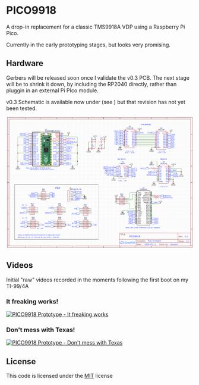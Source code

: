 # PICO9918

A drop-in replacement for a classic TMS9918A VDP using a Raspberry Pi Pico.

Currently in the early prototyping stages, but looks very promising.

## Hardware

Gerbers will be released soon once I validate the v0.3 PCB. The next stage will be to shrink it down, by including the RP2040 directly, rather than pluggin in an external Pi PIco module.

v0.3 Schematic is available now under (see ) but that revision has not yet been tested.

<p align="left"><a href="pcb/schematic_v0_3.png"><img src="pcb/schematic_v0_3.png" alt="PICO9918 v0.3" width="720px"></a></p>

## Videos

Initial "raw" videos recorded in the moments following the first boot on my TI-99/4A

### It freaking works!
[![PICO9918 Prototype - It freaking works](https://img.visualrealmsoftware.com/youtube/thumb/Ri09dCjWxGE)](https://youtu.be/Ri09dCjWxGE)

### Don't mess with Texas!
[![PICO9918 Prototype - Don't mess with Texas](https://img.visualrealmsoftware.com/youtube/thumb/ljNRFKbOGJs)](https://youtu.be/ljNRFKbOGJs)

## License
This code is licensed under the [MIT](https://opensource.org/licenses/MIT "MIT") license
